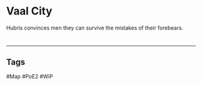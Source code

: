 # Vaal City
Hubris convinces men they can survive the mistakes of their forebears.

#
---
## Tags
#Map
#PoE2 
#WiP 